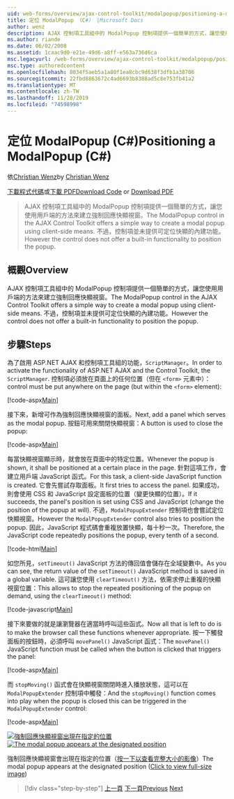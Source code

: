 ```yaml
---
uid: web-forms/overview/ajax-control-toolkit/modalpopup/positioning-a-modalpopup-cs
title: 定位 ModalPopup （C#） |Microsoft Docs
author: wenz
description: AJAX 控制項工具組中的 ModalPopup 控制項提供一個簡單的方式，讓您使用用戶端的方法來建立強制回應快顯視窗。 但控制項不提供 。
ms.author: riande
ms.date: 06/02/2008
ms.assetid: 1caac9d0-e21e-49d6-a8ff-e563a736d6ca
msc.legacyurl: /web-forms/overview/ajax-control-toolkit/modalpopup/positioning-a-modalpopup-cs
msc.type: authoredcontent
ms.openlocfilehash: 8034f5aeb5a1a80f1ea8cbc9d638f3dfb1a38706
ms.sourcegitcommit: 22fbd8863672c4ad6693b8388ad5c8e753fb41a2
ms.translationtype: MT
ms.contentlocale: zh-TW
ms.lasthandoff: 11/28/2019
ms.locfileid: "74598998"
---
```

# <a name="positioning-a-modalpopup-c"></a><span data-ttu-id="5461c-104">定位 ModalPopup (C#)</span><span class="sxs-lookup"><span data-stu-id="5461c-104">Positioning a ModalPopup (C#)</span></span>

<span data-ttu-id="5461c-105">依[Christian Wenz](https://github.com/wenz)</span><span class="sxs-lookup"><span data-stu-id="5461c-105">by [Christian Wenz](https://github.com/wenz)</span></span>

<span data-ttu-id="5461c-106">[下載程式代碼](https://download.microsoft.com/download/2/4/0/24052038-f942-4336-905b-b60ae56f0dd5/ModalPopup4.cs.zip)或[下載 PDF](https://download.microsoft.com/download/b/6/a/b6ae89ee-df69-4c87-9bfb-ad1eb2b23373/modalpopup4CS.pdf)</span><span class="sxs-lookup"><span data-stu-id="5461c-106">[Download Code](https://download.microsoft.com/download/2/4/0/24052038-f942-4336-905b-b60ae56f0dd5/ModalPopup4.cs.zip) or [Download PDF](https://download.microsoft.com/download/b/6/a/b6ae89ee-df69-4c87-9bfb-ad1eb2b23373/modalpopup4CS.pdf)</span></span>

> <span data-ttu-id="5461c-107">AJAX 控制項工具組中的 ModalPopup 控制項提供一個簡單的方式，讓您使用用戶端的方法來建立強制回應快顯視窗。</span><span class="sxs-lookup"><span data-stu-id="5461c-107">The ModalPopup control in the AJAX Control Toolkit offers a simple way to create a modal popup using client-side means.</span></span> <span data-ttu-id="5461c-108">不過，控制項並未提供可定位快顯的內建功能。</span><span class="sxs-lookup"><span data-stu-id="5461c-108">However the control does not offer a built-in functionality to position the popup.</span></span>

## <a name="overview"></a><span data-ttu-id="5461c-109">概觀</span><span class="sxs-lookup"><span data-stu-id="5461c-109">Overview</span></span>

<span data-ttu-id="5461c-110">AJAX 控制項工具組中的 ModalPopup 控制項提供一個簡單的方式，讓您使用用戶端的方法來建立強制回應快顯視窗。</span><span class="sxs-lookup"><span data-stu-id="5461c-110">The ModalPopup control in the AJAX Control Toolkit offers a simple way to create a modal popup using client-side means.</span></span> <span data-ttu-id="5461c-111">不過，控制項並未提供可定位快顯的內建功能。</span><span class="sxs-lookup"><span data-stu-id="5461c-111">However the control does not offer a built-in functionality to position the popup.</span></span>

## <a name="steps"></a><span data-ttu-id="5461c-112">步驟</span><span class="sxs-lookup"><span data-stu-id="5461c-112">Steps</span></span>

<span data-ttu-id="5461c-113">為了啟用 ASP.NET AJAX 和控制項工具組的功能，`ScriptManager`。</span><span class="sxs-lookup"><span data-stu-id="5461c-113">In order to activate the functionality of ASP.NET AJAX and the Control Toolkit, the `ScriptManager`.</span></span> <span data-ttu-id="5461c-114">控制項必須放在頁面上的任何位置（但在 `<form>` 元素中）：</span><span class="sxs-lookup"><span data-stu-id="5461c-114">control must be put anywhere on the page (but within the `<form>` element):</span></span>

[!code-aspx[Main](positioning-a-modalpopup-cs/samples/sample1.aspx)]

<span data-ttu-id="5461c-115">接下來，新增可作為強制回應快顯視窗的面板。</span><span class="sxs-lookup"><span data-stu-id="5461c-115">Next, add a panel which serves as the modal popup.</span></span> <span data-ttu-id="5461c-116">按鈕可用來關閉快顯視窗：</span><span class="sxs-lookup"><span data-stu-id="5461c-116">A button is used to close the popup:</span></span>

[!code-aspx[Main](positioning-a-modalpopup-cs/samples/sample2.aspx)]

<span data-ttu-id="5461c-117">每當快顯視窗顯示時，就會放在頁面中的特定位置。</span><span class="sxs-lookup"><span data-stu-id="5461c-117">Whenever the popup is shown, it shall be positioned at a certain place in the page.</span></span> <span data-ttu-id="5461c-118">針對這項工作，會建立用戶端 JavaScript 函式。</span><span class="sxs-lookup"><span data-stu-id="5461c-118">For this task, a client-side JavaScript function is created.</span></span> <span data-ttu-id="5461c-119">它會先嘗試存取面板。</span><span class="sxs-lookup"><span data-stu-id="5461c-119">It first tries to access the panel.</span></span> <span data-ttu-id="5461c-120">如果成功，則會使用 CSS 和 JavaScript 設定面板的位置（變更快顯的位置）。</span><span class="sxs-lookup"><span data-stu-id="5461c-120">If it succeeds, the panel's position is set using CSS and JavaScript (change the position of the popup at will).</span></span> <span data-ttu-id="5461c-121">不過，`ModalPopupExtender` 控制項也會嘗試定位快顯視窗。</span><span class="sxs-lookup"><span data-stu-id="5461c-121">However the `ModalPopupExtender` control also tries to position the popup.</span></span> <span data-ttu-id="5461c-122">因此，JavaScript 程式碼會重複放置快顯，每十秒一次。</span><span class="sxs-lookup"><span data-stu-id="5461c-122">Therefore, the JavaScript code repeatedly positions the popup, every tenth of a second.</span></span>

[!code-html[Main](positioning-a-modalpopup-cs/samples/sample3.html)]

<span data-ttu-id="5461c-123">如您所見，`setTimeout()` JavaScript 方法的傳回值會儲存在全域變數中。</span><span class="sxs-lookup"><span data-stu-id="5461c-123">As you can see, the return value of the `setTimeout()` JavaScript method is saved in a global variable.</span></span> <span data-ttu-id="5461c-124">這可讓您使用 `clearTimeout()` 方法，依需求停止重複的快顯視窗位置：</span><span class="sxs-lookup"><span data-stu-id="5461c-124">This allows to stop the repeated positioning of the popup on demand, using the `clearTimeout()` method:</span></span>

[!code-javascript[Main](positioning-a-modalpopup-cs/samples/sample4.js)]

<span data-ttu-id="5461c-125">接下來要做的就是讓瀏覽器在適當時呼叫這些函式。</span><span class="sxs-lookup"><span data-stu-id="5461c-125">Now all that is left to do is to make the browser call these functions whenever appropriate.</span></span> <span data-ttu-id="5461c-126">按一下觸發面板的按鈕時，必須呼叫 `movePanel()` JavaScript 函式：</span><span class="sxs-lookup"><span data-stu-id="5461c-126">The `movePanel()` JavaScript function must be called when the button is clicked that triggers the panel:</span></span>

[!code-aspx[Main](positioning-a-modalpopup-cs/samples/sample5.aspx)]

<span data-ttu-id="5461c-127">而 `stopMoving()` 函式會在快顯視窗關閉時進入播放狀態，這可以在 `ModalPopupExtender` 控制項中觸發：</span><span class="sxs-lookup"><span data-stu-id="5461c-127">And the `stopMoving()` function comes into play when the popup is closed this can be triggered in the `ModalPopupExtender` control:</span></span>

[!code-aspx[Main](positioning-a-modalpopup-cs/samples/sample6.aspx)]

<span data-ttu-id="5461c-128">[![強制回應快顯視窗出現在指定的位置](positioning-a-modalpopup-cs/_static/image2.png)](positioning-a-modalpopup-cs/_static/image1.png)</span><span class="sxs-lookup"><span data-stu-id="5461c-128">[![The modal popup appears at the designated position](positioning-a-modalpopup-cs/_static/image2.png)](positioning-a-modalpopup-cs/_static/image1.png)</span></span>

<span data-ttu-id="5461c-129">強制回應快顯視窗會出現在指定的位置（[按一下以查看完整大小的影像](positioning-a-modalpopup-cs/_static/image3.png)）</span><span class="sxs-lookup"><span data-stu-id="5461c-129">The modal popup appears at the designated position ([Click to view full-size image](positioning-a-modalpopup-cs/_static/image3.png))</span></span>

> [!div class="step-by-step"]
> <span data-ttu-id="5461c-130">[上一頁](handling-postbacks-from-a-modalpopup-cs.md)
> [下一頁](launching-a-modal-popup-window-from-server-code-vb.md)</span><span class="sxs-lookup"><span data-stu-id="5461c-130">[Previous](handling-postbacks-from-a-modalpopup-cs.md)
[Next](launching-a-modal-popup-window-from-server-code-vb.md)</span></span>
